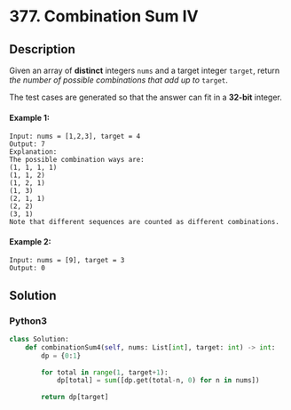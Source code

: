 # 377. Combination Sum IV

## Description
Given an array of **distinct** integers `nums` and a target integer `target`, return *the number of possible combinations that add up to* `target`.

The test cases are generated so that the answer can fit in a **32-bit** integer.

#### Example 1:
```
Input: nums = [1,2,3], target = 4
Output: 7
Explanation:
The possible combination ways are:
(1, 1, 1, 1)
(1, 1, 2)
(1, 2, 1)
(1, 3)
(2, 1, 1)
(2, 2)
(3, 1)
Note that different sequences are counted as different combinations.
```

#### Example 2:
```
Input: nums = [9], target = 3
Output: 0
```


## Solution

### Python3
```python
class Solution:
    def combinationSum4(self, nums: List[int], target: int) -> int:
        dp = {0:1}
        
        for total in range(1, target+1):
            dp[total] = sum([dp.get(total-n, 0) for n in nums])
            
        return dp[target]
```